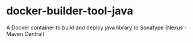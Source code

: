 # docker-builder-tool-java
A Docker container to build and deploy java library to Sonatype (Nexus - Maven Central) 
